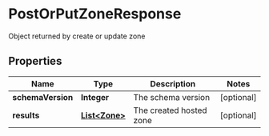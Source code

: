 

# PostOrPutZoneResponse

Object returned by create or update zone

## Properties

| Name | Type | Description | Notes |
|------------ | ------------- | ------------- | -------------|
|**schemaVersion** | **Integer** | The schema version |  [optional] |
|**results** | [**List&lt;Zone&gt;**](Zone.md) | The created hosted zone |  [optional] |




